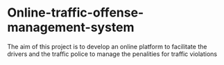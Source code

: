 # Online-traffic-offense-management-system
The aim of this project is to develop an online platform to facilitate the drivers and the traffic police to manage the penalities for traffic violations
